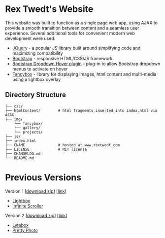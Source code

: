 Rex Twedt's Website
=================

This website was built to function as a single page web app, using AJAX to provide a smooth transition between content and a seamless user experience.  Several additional tools for convenient modern web development were used:

-	[JQuery](https://jquery.com/) - a popular JS library built around simplifying code and maximizing compatibility
-	[Bootstrap](http://getbootstrap.com/) - responsive HTML/CSS/JS framework
-	[Bootstrap Dropdown Hover plugin](https://github.com/CWSpear/bootstrap-hover-dropdown) - plug-in to allow Bootstrap dropdown menus to activate on hover 
-	[Fancybox](http://fancybox.net/) - library for displaying images, html content and multi-media using a lightbox overlay

Directory Structure
-------------------

```
├── css/
├── htmlContent/        # html fragments inserted into index.html via AJAX
├── img/
	└── fancybox/
	└── gallery/
	└── projects/
├── js/
├── index.html
├── CNAME               # hosted at www.rextwedt.com
├── LICENSE             # MIT license
├── CHANGELOG.md
└── README.md
```

Previous Versions
=================

Version 1 \[[download zip](https://github.com/retwedt/retwedt.github.io/archive/version-1.zip)] \[[link](https://github.com/retwedt/retwedt.github.io/tree/version-1)\]

-	[Lightbox](http://lokeshdhakar.com/projects/lightbox2/)
-	[Infinite Scroller](https://github.com/mcnitt/jquery-infinite-rotator)

Version 2 \[[download zip](https://github.com/retwedt/retwedt.github.io/archive/version-2.zip)] \[[link](https://github.com/retwedt/retwedt.github.io/tree/version-2)\]

-	[Lytebox](http://lytebox.com/howTo.php)
-	[Pretty Photo](http://www.no-margin-for-errors.com/projects/prettyphoto-jquery-lightbox-clone/)


